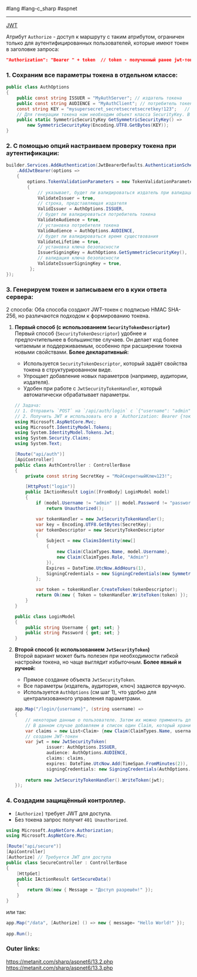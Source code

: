 #lang #lang-c_sharp #aspnet

---
[JWT](2.%20Theory/Инфраструктура/Сетевые%20протоколы/JWT.md)

Атрибут `Authorize` - доступ к маршруту с таким атрибутом, ограничен только для аутентифицированных пользователей, которые имеют токен в заголовке запроса:
```json
"Authorization": "Bearer " + token  // token - полученный ранее jwt-токен
```

### 1. Сохраним все параметры токена в отдельном классе:

```csharp
public class AuthOptions
{
	public const string ISSUER = "MyAuthServer"; // издатель токена
	public const string AUDIENCE = "MyAuthClient"; // потребитель токена
	const string KEY = "mysupersecret_secretsecretsecretkey!123";   // ключ для шифрации
	// Для генерации токена нам необходим объект класса SecurityKey. В качестве такого здесь выступает объект производного класса SymmetricSecurityKey, в конструктор которого передается массив байт, созданный по секретному ключу.
	public static SymmetricSecurityKey GetSymmetricSecurityKey() => 
		new SymmetricSecurityKey(Encoding.UTF8.GetBytes(KEY));
}
```

### 2. С помощью опций настраиваем проверку токена при аутентификации:

```csharp
builder.Services.AddAuthentication(JwtBearerDefaults.AuthenticationScheme)
    .AddJwtBearer(options =>
    {
        options.TokenValidationParameters = new TokenValidationParameters
        {
            // указывает, будет ли валидироваться издатель при валидации токена
            ValidateIssuer = true,
            // строка, представляющая издателя
            ValidIssuer = AuthOptions.ISSUER,
            // будет ли валидироваться потребитель токена
            ValidateAudience = true,
            // установка потребителя токена
            ValidAudience = AuthOptions.AUDIENCE,
            // будет ли валидироваться время существования
            ValidateLifetime = true,
            // установка ключа безопасности
            IssuerSigningKey = AuthOptions.GetSymmetricSecurityKey(),
            // валидация ключа безопасности
            ValidateIssuerSigningKey = true,
         };
});
```

### 3. Генерируем токен и записываем его в куки ответа сервера:
2 способа: Оба способа создают JWT-токен с подписью HMAC SHA-256, но различаются подходом к формированию токена.
 
1. **Первый способ (с использованием `SecurityTokenDescriptor`)**  
	Первый способ (`SecurityTokenDescriptor`) удобнее и предпочтительнее в большинстве случаев. Он делает код более читаемым и поддерживаемым, особенно при расширении токена новыми свойствами.
	**Более декларативный:**
	- Используется `SecurityTokenDescriptor`, который задаёт свойства токена в структурированном виде.
	- Упрощает добавление новых параметров (например, аудитории, издателя).
	- Удобен при работе с `JwtSecurityTokenHandler`, который автоматически обрабатывает параметры.
	```csharp
	// Задача:
	// 1. Отправить `POST` на `/api/auth/login` с `{"username": "admin", "password": "password"}`.
	// 2. Получить JWT и использовать его в `Authorization: Bearer {токен}` для `/api/secure`.
	using Microsoft.AspNetCore.Mvc;
	using Microsoft.IdentityModel.Tokens;
	using System.IdentityModel.Tokens.Jwt;
	using System.Security.Claims;
	using System.Text;
	
	[Route("api/auth")]
	[ApiController]
	public class AuthController : ControllerBase
	{
		private const string SecretKey = "МойСекретныйКлюч123!"; 
	
		[HttpPost("login")]
		public IActionResult Login([FromBody] LoginModel model)
		{
			if (model.Username != "admin" || model.Password != "password")
				return Unauthorized();
	
			var tokenHandler = new JwtSecurityTokenHandler();
			var key = Encoding.UTF8.GetBytes(SecretKey);
			var tokenDescriptor = new SecurityTokenDescriptor
			{
				Subject = new ClaimsIdentity(new[]
				{
					new Claim(ClaimTypes.Name, model.Username),
					new Claim(ClaimTypes.Role, "Admin")
				}),
				Expires = DateTime.UtcNow.AddHours(1),
				SigningCredentials = new SigningCredentials(new SymmetricSecurityKey(key), SecurityAlgorithms.HmacSha256Signature)
			};
	
			var token = tokenHandler.CreateToken(tokenDescriptor);
			return Ok(new { Token = tokenHandler.WriteToken(token) });
		}
	}
	
	public class LoginModel
	{
		public string Username { get; set; }
		public string Password { get; set; }
	}
	```

2. **Второй способ (с использованием `JwtSecurityToken`)**  
	Второй вариант может быть полезен при необходимости гибкой настройки токена, но чаще выглядит избыточным.
	**Более явный и ручной:**
	- Прямое создание объекта `JwtSecurityToken`.
	- Все параметры (издатель, аудитория, ключ) задаются вручную.
	- Используется `AuthOptions` (см шаг 1), что удобно для централизованного управления параметрами.
		
	```csharp
	app.Map("/login/{username}", (string username) => 
	{
		// некоторые данные о пользователе. Затем их можно применять для аутентификации. 
		// В данном случае добавляем в список один Claim, который хранит логин пользователя.
		var claims = new List<Claim> {new Claim(ClaimTypes.Name, username) };
		// создаем JWT-токен
		var jwt = new JwtSecurityToken(
				issuer: AuthOptions.ISSUER,
				audience: AuthOptions.AUDIENCE,
				claims: claims,
				expires: DateTime.UtcNow.Add(TimeSpan.FromMinutes(2)),
				signingCredentials: new SigningCredentials(AuthOptions.GetSymmetricSecurityKey(), SecurityAlgorithms.HmacSha256));
				
		return new JwtSecurityTokenHandler().WriteToken(jwt);
	});
	```

### 4. Создадим защищённый контроллер.
- `[Authorize]` требует JWT для доступа.
- Без токена запрос получит `401 Unauthorized`.

```csharp
using Microsoft.AspNetCore.Authorization;
using Microsoft.AspNetCore.Mvc;

[Route("api/secure")]
[ApiController]
[Authorize] // Требуется JWT для доступа
public class SecureController : ControllerBase
{
    [HttpGet]
    public IActionResult GetSecureData()
    {
        return Ok(new { Message = "Доступ разрешён!" });
    }
}
```
или так:
```csharp
app.Map("/data", [Authorize] () => new { message= "Hello World!" });
 
app.Run();
```

### Outer links:
https://metanit.com/sharp/aspnet6/13.2.php
https://metanit.com/sharp/aspnet6/13.3.php